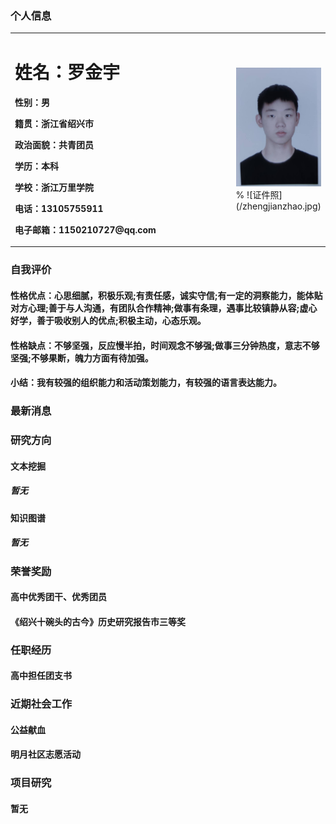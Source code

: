 ### 个人信息        
<table border="0">
  <tr>
    <td width="75%">
      <h1>姓名：罗金宇  </h1>
      <p><b>性别：男</b></p>
      <p><b>籍贯：浙江省绍兴市</b></p>
      <p><b>政治面貌：共青团员</b></p>
      <p><b>学历：本科</b></p>
      <p><b>学校：浙江万里学院</b></p>
      <p><b>电话：13105755911</b></p>
      <p><b>电子邮箱：1150210727@qq.com</b></p>
     </td>
    <td width="25%">
      <img src="/zhengjianzhao.jpg" width="100%">                                        % ![证件照](/zhengjianzhao.jpg)
     </td>
    </tr>
   </table>
                                                                  
### 自我评价
#### 性格优点：心思细腻，积极乐观;有责任感，诚实守信;有一定的洞察能力，能体贴对方心理;善于与人沟通，有团队合作精神;做事有条理，遇事比较镇静从容;虚心好学，善于吸收别人的优点;积极主动，心态乐观。
#### 性格缺点：不够坚强，反应慢半拍，时间观念不够强;做事三分钟热度，意志不够坚强;不够果断，魄力方面有待加强。
#### 小结：我有较强的组织能力和活动策划能力，有较强的语言表达能力。

### 最新消息


### 研究方向
#### 文本挖掘
##### 暂无

#### 知识图谱
##### 暂无


### 荣誉奖励
#### 高中优秀团干、优秀团员
#### 《绍兴十碗头的古今》历史研究报告市三等奖 


### 任职经历
#### 高中担任团支书


### 近期社会工作
#### 公益献血
#### 明月社区志愿活动


### 项目研究
#### 暂无

